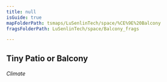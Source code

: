 ```yaml
---
title: null
isGuide: true
mapFolderPath: tsmaps/LuSenlinTech/space/%CE%9E%20Balcony
fragsFolderPath: LuSenlinTech/space/Balcony_frags

---
```



<!-- tsGuideRenderComment {"guide":{"id":"xVfvri13O","path":"LuSenlinTech/space","fragmentFolderPath":"LuSenlinTech/space/Balcony_frags"},"fragment":{"id":"xVfvri13O","topLevelMapKey":"s7LPkv1Gh","mapKeyChain":"s7LPkv1Gh","guideID":"xVfvri1MR","guidePath":"c:/GitHub/MuddySpud/MuddySpud.github.io/tsmaps/LuSenlinTech/space/Balcony.tsmap","chartKey":"s7LPkv1Gh","isLeaf":false,"options":[{"id":"xVfvrp0SF","option":"Next","iExitKey":"s7LPr60ZH","order":1}],"iKey":"s7LPr60IG"}} -->

## Tiny Patio or Balcony 

###### Climate

